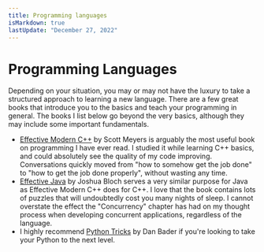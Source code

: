 ```yaml
---
title: Programming languages
isMarkdown: true
lastUpdate: "December 27, 2022"
---
```


# Programming Languages

Depending on your situation, you may or may not have the luxury to take a structured approach to learning a new language. There are a few great books that introduce you to the basics and teach your programming in general. The books I list below go beyond the very basics, although they may include some important fundamentals.

- [Effective Modern C++](http://shop.oreilly.com/product/0636920033707.do) by Scott Meyers is arguably the most useful book on programming I have ever read. I studied it while learning C++ basics, and could absolutely see the quality of my code improving. Conversations quickly moved from "how to somehow get the job done" to "how to get the job done properly", without wasting any time.
- [Effective Java](https://www.amazon.com/Effective-Java-3rd-Joshua-Bloch/dp/0134685997) by Joshua Bloch serves a very similar purpose for Java as Effective Modern C++ does for C++. I love that the book contains lots of puzzles that will undoubtedly cost you many nights of sleep. I cannot overstate the effect the "Concurrency" chapter has had on my thought process when developing concurrent applications, regardless of the language.
- I highly recommend [Python Tricks](https://dbader.org/products/python-tricks-book/) by Dan Bader if you're looking to take your Python to the next level.

